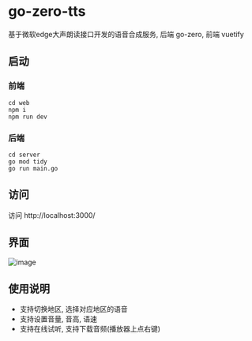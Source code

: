 # go-zero-tts
基于微软edge大声朗读接口开发的语音合成服务, 后端 go-zero, 前端 vuetify

## 启动
### 前端
```shell
cd web
npm i
npm run dev
```

### 后端
```shell
cd server
go mod tidy
go run main.go
```

## 访问
访问 http://localhost:3000/

## 界面
![image](https://github.com/wujunwei928/go-zero-tts/assets/3396697/aa42ae4b-1ea5-417a-83df-cd73ef6f65c6)


## 使用说明
* 支持切换地区, 选择对应地区的语音
* 支持设置音量, 音高, 语速
* 支持在线试听, 支持下载音频(播放器上点右键)
